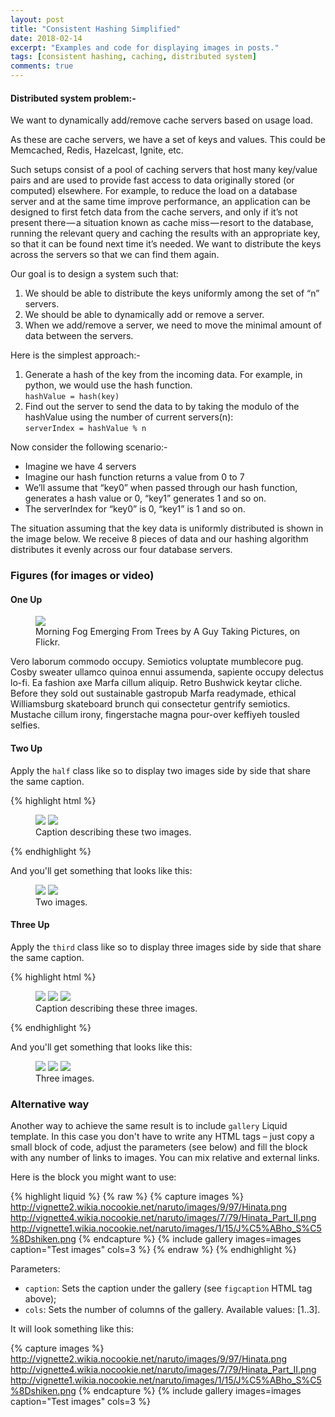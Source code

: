 ```yaml
---
layout: post
title: "Consistent Hashing Simplified"
date: 2018-02-14
excerpt: "Examples and code for displaying images in posts."
tags: [consistent hashing, caching, distributed system]
comments: true
---
```


#### Distributed system problem:-
We want to dynamically add/remove cache servers based on usage load.

As these are cache servers, we have a set of keys and values. This could be Memcached, Redis, Hazelcast, Ignite, etc.

Such setups consist of a pool of caching servers that host many key/value pairs and are used to provide fast access to data originally stored (or computed) elsewhere. For example, to reduce the load on a database server and at the same time improve performance, an application can be designed to first fetch data from the cache servers, and only if it’s not present there — a situation known as cache miss — resort to the database, running the relevant query and caching the results with an appropriate key, so that it can be found next time it’s needed. We want to distribute the keys across the servers so that we can find them again.

Our goal is to design a system such that:

1. We should be able to distribute the keys uniformly among the set of “n” servers.
2. We should be able to dynamically add or remove a server.
3. When we add/remove a server, we need to move the minimal amount of data between the servers.

Here is the simplest approach:-
1. Generate a hash of the key from the incoming data. For example, in python, we would use the hash function.<br>
`hashValue = hash(key)`
2. Find out the server to send the data to by taking the modulo of the hashValue using the number of current servers(n):<br>
`serverIndex = hashValue % n`

Now consider the following scenario:-

* Imagine we have 4 servers
* Imagine our hash function returns a value from 0 to 7
* We’ll assume that “key0” when passed through our hash function, generates a hash value or 0, “key1” generates 1 and so on.
* The serverIndex for “key0” is 0, “key1” is 1 and so on.

The situation assuming that the key data is uniformly distributed is shown in the image below. We receive 8 pieces of data and our hashing algorithm distributes it evenly across our four database servers.

### Figures (for images or video)

#### One Up

<figure>
	<img src="http://farm9.staticflickr.com/8426/7758832526_cc8f681e48_c.jpg"></a>
	<figcaption><a>Morning Fog Emerging From Trees by A Guy Taking Pictures, on Flickr</a>.</figcaption>
</figure>

Vero laborum commodo occupy. Semiotics voluptate mumblecore pug. Cosby sweater ullamco quinoa ennui assumenda, sapiente occupy delectus lo-fi. Ea fashion axe Marfa cillum aliquip. Retro Bushwick keytar cliche. Before they sold out sustainable gastropub Marfa readymade, ethical Williamsburg skateboard brunch qui consectetur gentrify semiotics. Mustache cillum irony, fingerstache magna pour-over keffiyeh tousled selfies.

#### Two Up

Apply the `half` class like so to display two images side by side that share the same caption.

{% highlight html %}
<figure class="half">
    <a href="/images/image-filename-1-large.jpg"><img src="/images/image-filename-1.jpg"></a>
    <a href="/images/image-filename-2-large.jpg"><img src="/images/image-filename-2.jpg"></a>
    <figcaption>Caption describing these two images.</figcaption>
</figure>
{% endhighlight %}

And you'll get something that looks like this:

<figure class="half">
	<a href="http://placehold.it/1200x600.JPG"><img src="http://placehold.it/600x300.jpg"></a>
	<a href="http://placehold.it/1200x600.jpeg"><img src="http://placehold.it/600x300.jpg"></a>
	<figcaption>Two images.</figcaption>
</figure>

#### Three Up

Apply the `third` class like so to display three images side by side that share the same caption.

{% highlight html %}
<figure class="third">
	<img src="/images/image-filename-1.jpg">
	<img src="/images/image-filename-2.jpg">
	<img src="/images/image-filename-3.jpg">
	<figcaption>Caption describing these three images.</figcaption>
</figure>
{% endhighlight %}

And you'll get something that looks like this:

<figure class="third">
	<img src="http://placehold.it/600x300.jpg">
	<img src="http://placehold.it/600x300.jpg">
	<img src="http://placehold.it/600x300.jpg">
	<figcaption>Three images.</figcaption>
</figure>

### Alternative way

Another way to achieve the same result is to include `gallery` Liquid template. In this case you
don't have to write any HTML tags – just copy a small block of code, adjust the parameters (see below)
and fill the block with any number of links to images. You can mix relative and external links.

Here is the block you might want to use:

{% highlight liquid %}
{% raw %}
{% capture images %}
	http://vignette2.wikia.nocookie.net/naruto/images/9/97/Hinata.png
	http://vignette4.wikia.nocookie.net/naruto/images/7/79/Hinata_Part_II.png
	http://vignette1.wikia.nocookie.net/naruto/images/1/15/J%C5%ABho_S%C5%8Dshiken.png
{% endcapture %}
{% include gallery images=images caption="Test images" cols=3 %}
{% endraw %}
{% endhighlight %}

Parameters:

- `caption`: Sets the caption under the gallery (see `figcaption` HTML tag above);
- `cols`: Sets the number of columns of the gallery.
Available values: [1..3].

It will look something like this:

{% capture images %}
	http://vignette2.wikia.nocookie.net/naruto/images/9/97/Hinata.png
	http://vignette4.wikia.nocookie.net/naruto/images/7/79/Hinata_Part_II.png
	http://vignette1.wikia.nocookie.net/naruto/images/1/15/J%C5%ABho_S%C5%8Dshiken.png
{% endcapture %}
{% include gallery images=images caption="Test images" cols=3 %}
